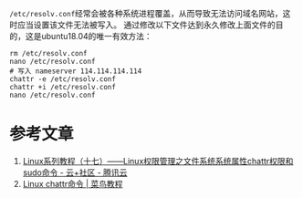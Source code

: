 ```/etc/resolv.conf```经常会被各种系统进程覆盖，从而导致无法访问域名网站，这时应当设置该文件无法被写入。
通过修改以下文件达到永久修改上面文件的目的，这是ubuntu18.04的唯一有效方法：
```
rm /etc/resolv.conf
nano /etc/resolv.conf
# 写入 nameserver 114.114.114.114
chattr -e /etc/resolv.conf
chattr +i /etc/resolv.conf
nano /etc/resolv.conf
```

# 参考文章
1.    [Linux系列教程（十七）——Linux权限管理之文件系统系统属性chattr权限和sudo命令 - 云+社区 - 腾讯云 ](tencent.com)
2.    [Linux chattr命令 | 菜鸟教程 ](runoob.com)
